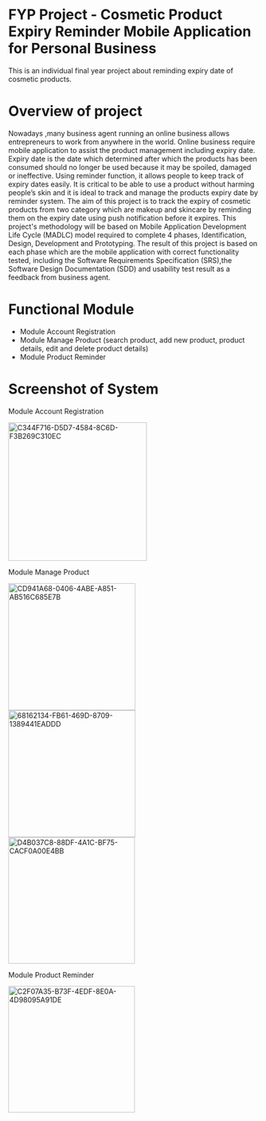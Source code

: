 # FYP Project - Cosmetic Product Expiry Reminder Mobile Application for Personal Business
 This is an individual final year project about reminding expiry date of cosmetic products.
 
 # Overview of project
 Nowadays ,many business agent running an online business allows entrepreneurs to work from anywhere in the world. Online business require mobile application to assist the product management including expiry date. Expiry date is the date which determined after which the products has been consumed should no longer be used because it may be spoiled, damaged or ineffective. Using reminder function, it allows people to keep track of expiry dates easily. It is critical to be able to use a product without harming people’s skin and it is ideal to track and manage the products expiry date by reminder system. The aim of this project is to track the expiry of cosmetic products from two category which are makeup and skincare by reminding them on the expiry date using push notification before it expires. This project's methodology will be based on Mobile Application Development Life Cycle (MADLC) model required to complete 4 phases, Identification, Design, Development and Prototyping. The result of this project is based on each phase which are the mobile application with correct functionality tested, including the Software Requirements Specification (SRS),the Software Design Documentation (SDD) and usability test result as a feedback from business agent.
 
# Functional Module
- Module Account Registration
- Module Manage Product (search product, add new product, product details, edit and delete product details)
- Module Product Reminder 

# Screenshot of System
Module Account Registration

<img width="278" alt="C344F716-D5D7-4584-8C6D-F3B269C310EC" src="https://user-images.githubusercontent.com/56688632/207653247-9718e67c-b087-4d9f-9331-4ea86c0427bc.png">

Module Manage Product

<img width="255" alt="CD941A68-0406-4ABE-A851-AB516C685E7B" src="https://user-images.githubusercontent.com/56688632/207653930-bbc05b5e-8a3a-43f5-a4cf-8e26ccdd3087.png">

<img width="255" alt="68162134-FB61-469D-8709-1389441EADDD" src="https://user-images.githubusercontent.com/56688632/207654243-0c517e82-d748-42c1-952f-7ac44c156d28.png">

<img width="254" alt="D4B037C8-88DF-4A1C-BF75-CACF0A00E4BB" src="https://user-images.githubusercontent.com/56688632/207654271-d08f2f41-4786-49e1-aecb-168e7834bf79.png">

Module Product Reminder

<img width="254" alt="C2F07A35-B73F-4EDF-8E0A-4D98095A91DE" src="https://user-images.githubusercontent.com/56688632/207654472-b11d5f17-359b-4524-a182-8dec61ecbc4a.png">


